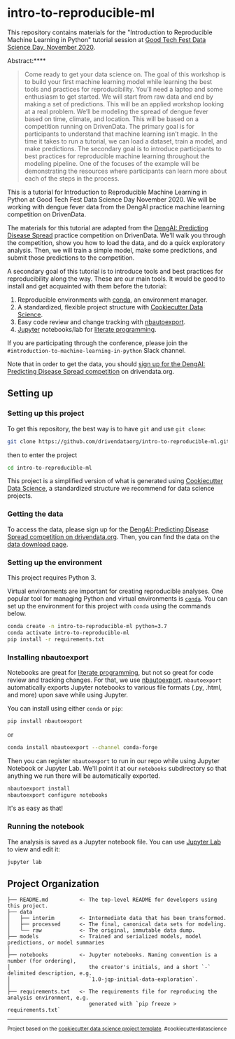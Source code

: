 intro-to-reproducible-ml
==============================

This repository contains materials for the "Introduction to Reproducible Machine Learning in Python" tutorial session at [Good Tech Fest Data Science Day, November 2020](https://www.goodtechfest.com/home).

Abstract:****
> Come ready to get your data science on. The goal of this workshop is to build your first machine learning model while learning the best tools and practices for reproducibility. You’ll need a laptop and some enthusiasm to get started. We will start from raw data and end by making a set of predictions. This will be an applied workshop looking at a real problem. We’ll be modeling the spread of dengue fever based on time, climate, and location. This will be based on a competition running on DrivenData. The primary goal is for participants to understand that machine learning isn’t magic. In the time it takes to run a tutorial, we can load a dataset, train a model, and make predictions. The secondary goal is to introduce participants to best practices for reproducible machine learning throughout the modeling pipeline. One of the focuses of the example will be demonstrating the resources where participants can learn more about each of the steps in the process.

This is a tutorial for Introduction to Reproducible Machine Learning in Python at Good Tech Fest Data Science Day November 2020. We will be working with dengue fever data from the DengAI practice machine learning competition on DrivenData.

The materials for this tutorial are adapted from the [DengAI: Predicting Disease Spread](https://www.drivendata.org/competitions/44/dengai-predicting-disease-spread/) practice competition on DrivenData. We'll walk you through the competition, show you how to load the data, and do a quick exploratory analysis. Then, we will train a simple model, make some predictions, and submit those predictions to the competition.

A secondary goal of this tutorial is to introduce tools and best practices for reproducibility along the way. These are our main tools. It would be good to install and get acquainted with them before the tutorial:

1. Reproducible environments with [conda](https://docs.conda.io/en/latest/miniconda.html), an environment manager.
2. A standardized, flexible project structure with [Cookiecutter Data Science](https://drivendata.github.io/cookiecutter-data-science/).
2. Easy code review and change tracking with [nbautoexport](https://github.com/drivendataorg/nbautoexport).
3. [Jupyter](https://jupyter.org/) notebooks/lab for [literate programming](https://en.wikipedia.org/wiki/Literate_programming).

If you are participating through the conference, please join the `#introduction-to-machine-learning-in-python` Slack channel.

Note that in order to get the data, you should [sign up for the DengAI: Predicting Disease Spread competition](https://www.drivendata.org/competitions/44/dengai-predicting-disease-spread/) on drivendata.org.

## Setting up

### Setting up this project

To get this repository, the best way is to have `git` and use `git clone`:

```bash
git clone https://github.com/drivendataorg/intro-to-reproducible-ml.git
```

then to enter the project
```bash
cd intro-to-reproducible-ml
```

This project is a simplified version of what is generated using [Cookiecutter Data Science](https://drivendata.github.io/cookiecutter-data-science/), a standardized structure we recommend for data science projects.

### Getting the data

To access the data, please sign up for the [DengAI: Predicting Disease Spread competition on drivendata.org](https://www.drivendata.org/competitions/44/dengai-predicting-disease-spread/). Then, you can find the data on the [data download page](https://www.drivendata.org/competitions/44/dengai-predicting-disease-spread/data/).

### Setting up the environment

This project requires Python 3.

Virtual environments are important for creating reproducible analyses. One popular tool for managing Python and virtual environments is [`conda`](https://docs.conda.io/en/latest/miniconda.html). You can set up the environment for this project with `conda` using the commands below.

```bash
conda create -n intro-to-reproducible-ml python=3.7
conda activate intro-to-reproducible-ml
pip install -r requirements.txt
```

### Installing nbautoexport

Notebooks are great for [literate programming](https://en.wikipedia.org/wiki/Literate_programming), but not so great for code review and tracking changes. For that, we use [nbautoexport](https://github.com/drivendataorg/nbautoexport). `nbautoexport` automatically exports Jupyter notebooks to various file formats (.py, .html, and more) upon save while using Jupyter.

You can install using either `conda` or `pip`:
```bash
pip install nbautoexport
```
or
```bash
conda install nbautoexport --channel conda-forge
```
Then you can register `nbautoexport` to run in our repo while using Jupyter Notebook or Jupyter Lab. We'll point it at our `notebooks` subdirectory so that anything we run there will be automatically exported.
```bash
nbautoexport install
nbautoexport configure notebooks
```
It's as easy as that!

### Running the notebook

The analysis is saved as a Jupyter notebook file. You can use [Jupyter Lab](https://jupyter.org/) to view and edit it:

```bash
jupyter lab
```



Project Organization
------------

    ├── README.md          <- The top-level README for developers using this project.
    ├── data
    │   ├── interim        <- Intermediate data that has been transformed.
    │   ├── processed      <- The final, canonical data sets for modeling.
    │   └── raw            <- The original, immutable data dump.
    ├── models             <- Trained and serialized models, model predictions, or model summaries
    │
    ├── notebooks          <- Jupyter notebooks. Naming convention is a number (for ordering),
    │                         the creator's initials, and a short `-` delimited description, e.g.
    │                         `1.0-jqp-initial-data-exploration`.
    │
    ├── requirements.txt   <- The requirements file for reproducing the analysis environment, e.g.
                              generated with `pip freeze > requirements.txt`



--------

<p><small>Project based on the <a target="_blank" href="https://drivendata.github.io/cookiecutter-data-science/">cookiecutter data science project template</a>. #cookiecutterdatascience</small></p>
